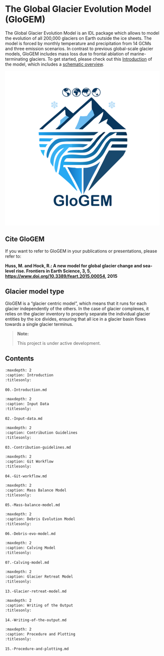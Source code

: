 # The Global Glacier Evolution Model (GloGEM)

The Global Glacier Evolution Model is an IDL package which allows to model the evolution of all 200,000 glaciers on Earth outside the ice sheets. 
The model is forced by monthly temperature and precipitation from 14 GCMs and three emission scenarios. In contrast to previous global-scale glacier models, 
GloGEM includes mass loss due to frontal ablation of marine-terminating glaciers. To get started, please check out this [Introduction](00.-Introduction.md) of the model, 
which includes a [schematic overview](00.-Introduction.md#schematic-overview).

![GloGEM logo](images/GloGEM_logo.png)

## Cite GloGEM

If you want to refer to GloGEM in your publications or presentations, please refer to:

**Huss, M. and Hock, R.: A new model for global glacier change and sea-level rise. Frontiers in Earth Science, 3, 5, https://www.doi.org/10.3389/feart.2015.00054, 2015**

## Glacier model type

GloGEM is a “glacier centric model”, which means that it runs for each glacier independently of the others. In the case of glacier complexes, 
it relies on the glacier inventory to properly separate the individual glacier entities by the ice divides, ensuring that all ice in a glacier 
basin flows towards a single glacier terminus.

> **Note:**
> 
> This project is under active development.

## Contents

```{toctree}
:maxdepth: 2
:caption: Introduction
:titlesonly:

00.-Introduction.md
```

```{toctree}
:maxdepth: 2
:caption: Input Data
:titlesonly:

02.-Input-data.md
```

```{toctree}
:maxdepth: 2
:caption: Contribution Guidelines
:titlesonly:

03.-Contribution-guidelines.md
```

```{toctree}
:maxdepth: 2
:caption: Git Workflow
:titlesonly:

04.-Git-workflow.md
```

```{toctree}
:maxdepth: 2
:caption: Mass Balance Model
:titlesonly:

05.-Mass-balance-model.md
```

```{toctree}
:maxdepth: 2
:caption: Debris Evolution Model
:titlesonly:

06.-Debris-evo-model.md
```

```{toctree}
:maxdepth: 2
:caption: Calving Model
:titlesonly:

07.-Calving-model.md
```

```{toctree}
:maxdepth: 2
:caption: Glacier Retreat Model
:titlesonly:

13.-Glacier-retreat-model.md
```

```{toctree}
:maxdepth: 2
:caption: Writing of the Output
:titlesonly:

14.-Writing-of-the-output.md
```

```{toctree}
:maxdepth: 2
:caption: Procedure and Plotting
:titlesonly:

15.-Procedure-and-plotting.md
```
